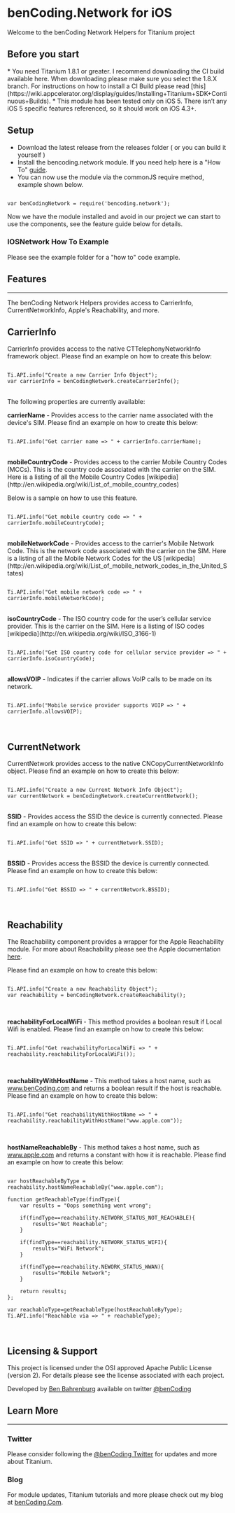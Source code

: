 <h1>benCoding.Network for iOS</h1>

Welcome to the benCoding Network Helpers for Titanium project

<h2>Before you start</h2>
* You need Titanium 1.8.1 or greater.  I recommend downloading the CI build available here.  When downloading please make sure you select the 1.8.X branch.  For instructions on how to install a CI Build please read [this](https://wiki.appcelerator.org/display/guides/Installing+Titanium+SDK+Continuous+Builds).
* This module has been tested only on iOS 5.  There isn’t any iOS 5 specific features referenced, so it should work on iOS 4.3+.

<h2>Setup </h2>

* Download the latest release from the releases folder ( or you can build it yourself )
* Install the bencoding.network module. If you need help here is a "How To" [guide](https://wiki.appcelerator.org/display/guides/Configuring+Apps+to+Use+Modules). 
* You can now use the module via the commonJS require method, example shown below.

<pre><code>
var benCodingNetwork = require('bencoding.network');
</code></pre>

Now we have the module installed and avoid in our project we can start to use the components, see the feature guide below for details.

### IOSNetwork How To Example

Please see the example folder for a "how to" code example.

<h2>Features</h2>
<hr />

The benCoding Network Helpers provides access to CarrierInfo, CurrentNetworkInfo, 
Apple's Reachability, and more.

<h2>CarrierInfo</h2>
CarrierInfo provides access to the native CTTelephonyNetworkInfo framework object. Please find an example on how to create this below:
<pre><code>
Ti.API.info("Create a new Carrier Info Object");
var carrierInfo = benCodingNetwork.createCarrierInfo();
</code></pre>
<br />
The following properties are currently available:

<b>carrierName</b> - Provides access to the carrier name associated with the device's SIM.
Please find an example on how to create this below:
<pre><code>
Ti.API.info("Get carrier name => " + carrierInfo.carrierName);
</code></pre>
<br />
<b>mobileCountryCode</b> - Provides access to the carrier Mobile Country Codes (MCCs). This is the country code associated with the carrier on the SIM.  Here is a listing of all the Mobile Country Codes [wikipedia](http://en.wikipedia.org/wiki/List_of_mobile_country_codes)

Below is a sample on how to use this feature.
<pre><code>
Ti.API.info("Get mobile country code => " + carrierInfo.mobileCountryCode);
</code></pre>
<br />
<b>mobileNetworkCode</b> - Provides access to the carrier's Mobile Network Code. This is the network code associated with the carrier on the SIM.  Here is a listing of all the Mobile Network Codes for the US [wikipedia](http://en.wikipedia.org/wiki/List_of_mobile_network_codes_in_the_United_States)
<pre><code>
Ti.API.info("Get mobile network code => " + carrierInfo.mobileNetworkCode);
</code></pre>
<br />
<b>isoCountryCode</b> - The ISO country code for the user’s cellular service provider. This is the carrier on the SIM.  Here is a listing of ISO codes [wikipedia](http://en.wikipedia.org/wiki/ISO_3166-1)
<pre><code>
Ti.API.info("Get ISO country code for cellular service provider => " + carrierInfo.isoCountryCode);
</code></pre>
<br />
<b>allowsVOIP</b> - Indicates if the carrier allows VoIP calls to be made on its network.
<pre><code>
Ti.API.info("Mobile service provider supports VOIP => " + carrierInfo.allowsVOIP);
</code></pre>
<br />
<h2>CurrentNetwork</h2>
CurrentNetwork provides access to the native CNCopyCurrentNetworkInfo object. Please find an example on how to create this below:
<pre><code>
Ti.API.info("Create a new Current Network Info Object");
var currentNetwork = benCodingNetwork.createCurrentNetwork();
</code></pre>
<br />
<b>SSID</b> - Provides access the SSID the device is currently connected.
Please find an example on how to create this below:
<pre><code>
Ti.API.info("Get SSID => " + currentNetwork.SSID);
</code></pre>

<br />
<b>BSSID</b> - Provides access the BSSID the device is currently connected.
Please find an example on how to create this below:
<pre><code>
Ti.API.info("Get BSSID => " + currentNetwork.BSSID);
</code></pre>
<br />

<h2>Reachability</h2>

The Reachability component provides a wrapper for the Apple Reachability module. 
For more about Reachability please see the Apple documentation [here](http://developer.apple.com/library/ios/#samplecode/Reachability/Introduction/Intro.html).

Please find an example on how to create this below:
<pre><code>
Ti.API.info("Create a new Reachability Object");
var reachability = benCodingNetwork.createReachability();
</code></pre>
<br />

<b>reachabilityForLocalWiFi</b> - This method provides a boolean result if Local Wifi is enabled. Please find an example on how to create this below:
<pre><code>
Ti.API.info("Get reachabilityForLocalWiFi => " + reachability.reachabilityForLocalWiFi());
</code></pre>
<br />

<b>reachabilityWithHostName</b> - This method takes a host name, such as www.benCoding.com and returns a boolean result if the host is reachable. Please find an example on how to create this below:
<pre><code>
Ti.API.info("Get reachabilityWithHostName => " + reachability.reachabilityWithHostName("www.apple.com"));
</code></pre>
<br />

<b>hostNameReachableBy</b> - This method takes a host name, such as www.apple.com and returns a constant with how it is reachable.  Please find an example on how to create this below:
<pre><code>
var hostReachableByType = reachability.hostNameReachableBy("www.apple.com");

function getReachableType(findType){
	var results = "Oops something went wrong";
	
	if(findType==reachability.NETWORK_STATUS_NOT_REACHABLE){
		results="Not Reachable";
	}	
	
	if(findType==reachability.NETWORK_STATUS_WIFI){
		results="WiFi Network";
	}	

	if(findType==reachability.NEWORK_STATUS_WWAN){
		results="Mobile Network";
	}		
	
	return results;
};

var reachableType=getReachableType(hostReachableByType);
Ti.API.info("Reachable via => " + reachableType);
</code></pre>
<br />
 

<h2>Licensing & Support</h2>

This project is licensed under the OSI approved Apache Public License (version 2). For details please see the license associated with each project.

Developed by [Ben Bahrenburg](http://bahrenburgs.com) available on twitter [@benCoding](http://twitter.com/benCoding)

<h2>Learn More</h2>
<hr />
<h3>Twitter</h3>

Please consider following the [@benCoding Twitter](http://www.twitter.com/benCoding) for updates 
and more about Titanium.

<h3>Blog</h3>

For module updates, Titanium tutorials and more please check out my blog at [benCoding.Com](http://benCoding.com). 
